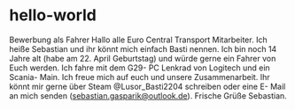 # hello-world
Bewerbung als Fahrer
Hallo alle Euro Central Transport Mitarbeiter.
Ich heiße Sebastian und ihr könnt mich einfach Basti nennen. Ich bin noch 14 Jahre alt (habe am 22. April Geburtstag) und würde gerne ein Fahrer von Euch werden. Ich fahre mit dem G29- PC Lenkrad von Logitech und ein Scania- Main. Ich freue mich auf euch und unsere Zusammenarbeit. Ihr könnt mir gerne über Steam @Lusor_Basti2204 schreiben oder eine E- Mail an mich senden (sebastian.gasparik@outlook.de). 
Frische Grüße Sebastian.
